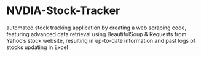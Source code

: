 # NVDIA-Stock-Tracker
automated stock tracking application by creating a web scraping code, featuring advanced data retrieval using BeautifulSoup &amp; Requests from Yahoo’s stock website, resulting in up-to-date information and past logs of stocks updating in Excel
